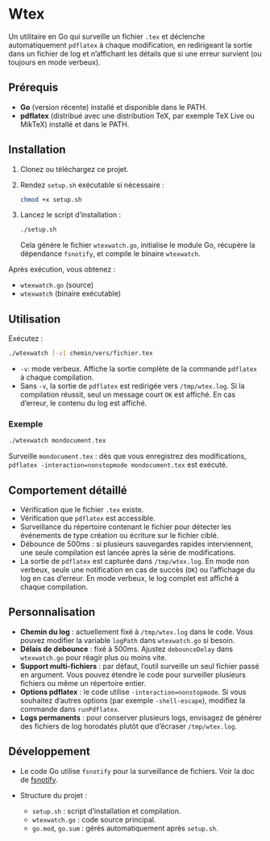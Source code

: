 # Wtex

Un utilitaire en Go qui surveille un fichier `.tex` et déclenche automatiquement `pdflatex` à chaque modification, en redirigeant la sortie dans un fichier de log et n’affichant les détails que si une erreur survient (ou toujours en mode verbeux).

## Prérequis

* **Go** (version récente) installé et disponible dans le PATH.
* **pdflatex** (distribué avec une distribution TeX, par exemple TeX Live ou MikTeX) installé et dans le PATH.

## Installation

1. Clonez ou téléchargez ce projet.
2. Rendez `setup.sh` exécutable si nécessaire :

   ```bash
   chmod +x setup.sh
   ```
3. Lancez le script d’installation :

   ```bash
   ./setup.sh
   ```

   Cela génère le fichier `wtexwatch.go`, initialise le module Go, récupère la dépendance `fsnotify`, et compile le binaire `wtexwatch`.

Après exécution, vous obtenez :

* `wtexwatch.go` (source)
* `wtexwatch` (binaire exécutable)

## Utilisation

Exécutez :

```bash
./wtexwatch [-v] chemin/vers/fichier.tex
```

* `-v`: mode verbeux. Affiche la sortie complète de la commande `pdflatex` à chaque compilation.
* Sans `-v`, la sortie de `pdflatex` est redirigée vers `/tmp/wtex.log`. Si la compilation réussit, seul un message court `OK` est affiché. En cas d’erreur, le contenu du log est affiché.

### Exemple

```bash
./wtexwatch mondocument.tex
```

Surveille `mondocument.tex` : dès que vous enregistrez des modifications, `pdflatex -interaction=nonstopmode mondocument.tex` est exécuté.

## Comportement détaillé

* Vérification que le fichier `.tex` existe.
* Vérification que `pdflatex` est accessible.
* Surveillance du répertoire contenant le fichier pour détecter les événements de type création ou écriture sur le fichier ciblé.
* Débounce de 500ms : si plusieurs sauvegardes rapides interviennent, une seule compilation est lancée après la série de modifications.
* La sortie de `pdflatex` est capturée dans `/tmp/wtex.log`. En mode non verbeux, seule une notification en cas de succès (`OK`) ou l’affichage du log en cas d’erreur. En mode verbeux, le log complet est affiché à chaque compilation.

## Personnalisation

* **Chemin du log** : actuellement fixé à `/tmp/wtex.log` dans le code. Vous pouvez modifier la variable `logPath` dans `wtexwatch.go` si besoin.
* **Délais de debounce** : fixé à 500ms. Ajustez `debounceDelay` dans `wtexwatch.go` pour réagir plus ou moins vite.
* **Support multi-fichiers** : par défaut, l’outil surveille un seul fichier passé en argument. Vous pouvez étendre le code pour surveiller plusieurs fichiers ou même un répertoire entier.
* **Options pdflatex** : le code utilise `-interaction=nonstopmode`. Si vous souhaitez d’autres options (par exemple `-shell-escape`), modifiez la commande dans `runPdflatex`.
* **Logs permanents** : pour conserver plusieurs logs, envisagez de générer des fichiers de log horodatés plutôt que d’écraser `/tmp/wtex.log`.

## Développement

* Le code Go utilise `fsnotify` pour la surveillance de fichiers. Voir la doc de [fsnotify](https://github.com/fsnotify/fsnotify).
* Structure du projet :

    * `setup.sh` : script d’installation et compilation.
    * `wtexwatch.go` : code source principal.
    * `go.mod`, `go.sum` : gérés automatiquement après `setup.sh`.